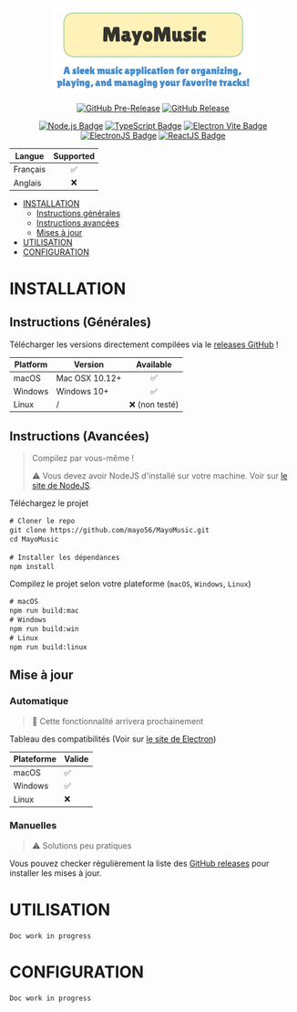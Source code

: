 <!-- BEGIN Version & Dependencies -->
<div align="center">

![lol](./.github/images/logo.png)

[![GitHub Pre-Release](https://img.shields.io/github/v/release/mayo56/MayoMusic?include_prereleases&style=for-the-badge&label=Pre-release&color=brightgreen)](#INSTALLATION)
[![GitHub Release](https://img.shields.io/github/v/release/mayo56/MayoMusic?style=for-the-badge&label=Release&color=brightgreen)](#INSTALLATION)

[![Node.js Badge](https://img.shields.io/badge/node.js-node?style=for-the-badge&logo=nodedotjs&logoColor=green&color=black)](https://nodejs.org/ "Node.js")
[![TypeScript Badge](https://img.shields.io/badge/typescript-ts?style=for-the-badge&logo=typescript&logoColor=blue&color=black)](https://nodejs.org/ "Node.js")
[![Electron Vite Badge](https://img.shields.io/badge/electron%20vite-vite?style=for-the-badge&logo=vite&logoColor=yellow&color=black)](https://electron-vite.org/ "Electron Vite JS")
[![ElectronJS Badge](https://img.shields.io/badge/electronjs-electron?style=for-the-badge&logo=electron&color=black)](https://www.electronjs.org/ "Electron JS")
[![ReactJS Badge](https://img.shields.io/badge/reactjs-react?style=for-the-badge&logo=react&color=black)](https://react.dev/ "ReactJS")

</div>
<!-- END Version & Dependencies -->

<!-- BEGIN Supported Languages -->

| Langue   |     Supported      |
|----------|:------------------:|
| Français | :white_check_mark: |
| Anglais  |        :x:         |

<!-- END Supported languages -->

<!-- BEGIN Summary -->

* [INSTALLATION](#INSTALLATION)
  * [Instructions générales](#instructions-générales)
  * [Instructions avancées](#instructions-avancées)
  * [Mises à jour](#mise-à-jour)
* [UTILISATION](#utilisation)
* [CONFIGURATION](#configuration)

<!-- END Summary -->

# INSTALLATION

## Instructions (Générales)

Télécharger les versions directement compilées via le [releases GitHub](https://github.com/mayo56/MayoMusic/releases) !

| Platform | Version        |     Available      |
|----------|----------------|:------------------:|
| macOS    | Mac OSX 10.12+ | :white_check_mark: |
| Windows  | Windows 10+    | :white_check_mark: |
| Linux    | /              |  :x: (non testé)   |

## Instructions (Avancées)

> Compilez par vous-même !
>
> :warning: Vous devez avoir NodeJS d'installé sur votre machine.
> Voir sur [le site de NodeJS](https://nodejs.org).

Téléchargez le projet
```shell
# Cloner le repo
git clone https://github.com/mayo56/MayoMusic.git
cd MayoMusic

# Installer les dépendances
npm install
```
Compilez le projet selon votre plateforme (`macOS`, `Windows`, `Linux`)
```shell
# macOS
npm run build:mac
# Windows
npm run build:win
# Linux
npm run build:linux
```

## Mise à jour
### Automatique
> :test_tube: Cette fonctionnalité arrivera prochainement

Tableau des compatibilités (Voir sur [le site de Electron]())

| Plateforme | Valide             |
|------------|--------------------|
| macOS      | :white_check_mark: |
| Windows    | :white_check_mark: |
| Linux      | :x:                |

### Manuelles
> :warning: Solutions peu pratiques

Vous pouvez checker régulièrement la liste des [GitHub releases](https://github.com/mayo56/MayoMusic/releases)
pour installer les mises à jour.

# UTILISATION
`Doc work in progress`

# CONFIGURATION
`Doc work in progress`

